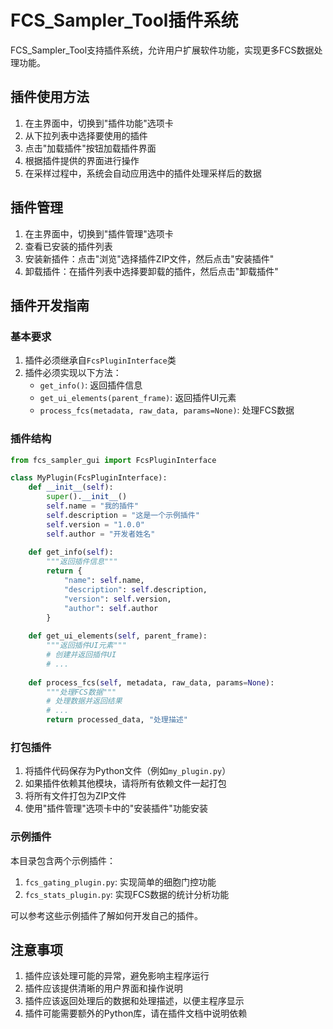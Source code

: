 # FCS_Sampler_Tool插件系统

FCS_Sampler_Tool支持插件系统，允许用户扩展软件功能，实现更多FCS数据处理功能。

## 插件使用方法

1. 在主界面中，切换到"插件功能"选项卡
2. 从下拉列表中选择要使用的插件
3. 点击"加载插件"按钮加载插件界面
4. 根据插件提供的界面进行操作
5. 在采样过程中，系统会自动应用选中的插件处理采样后的数据

## 插件管理

1. 在主界面中，切换到"插件管理"选项卡
2. 查看已安装的插件列表
3. 安装新插件：点击"浏览"选择插件ZIP文件，然后点击"安装插件"
4. 卸载插件：在插件列表中选择要卸载的插件，然后点击"卸载插件"

## 插件开发指南

### 基本要求

1. 插件必须继承自`FcsPluginInterface`类
2. 插件必须实现以下方法：
   - `get_info()`: 返回插件信息
   - `get_ui_elements(parent_frame)`: 返回插件UI元素
   - `process_fcs(metadata, raw_data, params=None)`: 处理FCS数据

### 插件结构

```python
from fcs_sampler_gui import FcsPluginInterface

class MyPlugin(FcsPluginInterface):
    def __init__(self):
        super().__init__()
        self.name = "我的插件"
        self.description = "这是一个示例插件"
        self.version = "1.0.0"
        self.author = "开发者姓名"
        
    def get_info(self):
        """返回插件信息"""
        return {
            "name": self.name,
            "description": self.description,
            "version": self.version,
            "author": self.author
        }
    
    def get_ui_elements(self, parent_frame):
        """返回插件UI元素"""
        # 创建并返回插件UI
        # ...
        
    def process_fcs(self, metadata, raw_data, params=None):
        """处理FCS数据"""
        # 处理数据并返回结果
        # ...
        return processed_data, "处理描述"
```

### 打包插件

1. 将插件代码保存为Python文件（例如`my_plugin.py`）
2. 如果插件依赖其他模块，请将所有依赖文件一起打包
3. 将所有文件打包为ZIP文件
4. 使用"插件管理"选项卡中的"安装插件"功能安装

### 示例插件

本目录包含两个示例插件：

1. `fcs_gating_plugin.py`: 实现简单的细胞门控功能
2. `fcs_stats_plugin.py`: 实现FCS数据的统计分析功能

可以参考这些示例插件了解如何开发自己的插件。

## 注意事项

1. 插件应该处理可能的异常，避免影响主程序运行
2. 插件应该提供清晰的用户界面和操作说明
3. 插件应该返回处理后的数据和处理描述，以便主程序显示
4. 插件可能需要额外的Python库，请在插件文档中说明依赖 